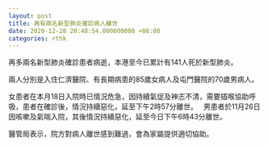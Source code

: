 ```yaml
---
layout: post
title: 再有兩名新型肺炎確診病人離世
date: 2020-12-28 20:48:54.000000000 +08:00
categories: rthk
---
```


再多兩名新型肺炎確診患者病逝，本港至今已累計有141人死於新型肺炎。

兩人分別是入住仁濟醫院、有長期病患的85歲女病人及屯門醫院的70歲男病人。

女患者在本月18日入院時已情況危急，因持續氣促及神志不清，需要插喉協助呼吸，患者在確診後，情況持續惡化，延至下午2時57分離世。
 
男患者於11月26日因咳嗽及氣喘入院，其後情況持續惡化，延至今日下午6時43分離世。

醫管局表示，院方對病人離世感到難過，會為家屬提供適切協助。
